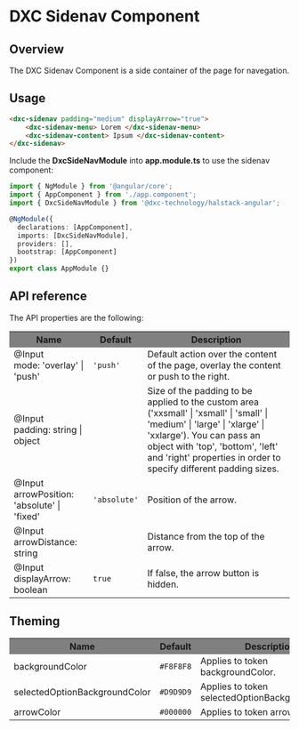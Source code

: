 # DXC Sidenav Component

## Overview

The DXC Sidenav Component is a side container of the page for navegation.

## Usage

```html
<dxc-sidenav padding="medium" displayArrow="true"> 
    <dxc-sidenav-menu> Lorem </dxc-sidenav-menu>
    <dxc-sidenav-content> Ipsum </dxc-sidenav-content>
</dxc-sidenav>

```

Include the **DxcSideNavModule** into **app.module.ts** to use the sidenav component:

```ts
import { NgModule } from '@angular/core';
import { AppComponent } from './app.component';
import { DxcSideNavModule } from '@dxc-technology/halstack-angular';

@NgModule({
  declarations: [AppComponent],
  imports: [DxcSideNavModule],
  providers: [],
  bootstrap: [AppComponent]
})
export class AppModule {}
```

## API reference

The API properties are the following:

<table>
    <tr style="background-color: grey">
        <th>Name</th>
        <th>Default</th>
        <th>Description</th>
    </tr>
    <tr>
        <td>@Input<br>mode: 'overlay' | 'push'</td>
        <td>
        <code>'push'</code>
        </td>
        <td>
        Default action over the content of the page, overlay the content or push
        to the right.
        </td>
    </tr>
    <tr>
        <td>@Input<br>padding: string | object</td>
        <td></td>
        <td>
        Size of the padding to be applied to the custom area ('xxsmall' | 'xsmall'
        | 'small' | 'medium' | 'large' | 'xlarge' | 'xxlarge'). You can pass an
        object with 'top', 'bottom', 'left' and 'right' properties in order to
        specify different padding sizes.
        </td>
    </tr>
    <tr>
        <td>@Input<br>arrowPosition: 'absolute' | 'fixed'</td>
        <td><code>'absolute'</code></td>
        <td>Position of the arrow.</td>
    </tr>
    <tr>
        <td>@Input<br>arrowDistance: string</td>
        <td></td>
        <td>Distance from the top of the arrow.</td>
    </tr>
    <tr>
        <td>@Input<br>displayArrow: boolean</td>
        <td>
        <code>true</code>
        </td>
        <td>If false, the arrow button is hidden.</td>
    </tr>
</table>

## Theming
<table>
    <tr style="background-color: grey">
        <th>Name</th>
        <th>Default</th>
        <th>Description</th>
    </tr>
    <tr>
        <td>backgroundColor</td>
        <td><code>#F8F8F8</code></td>
        <td>Applies to token backgroundColor.</td>
    </tr>
    <tr>
        <td>selectedOptionBackgroundColor</td>
        <td><code>#D9D9D9</code></td>
        <td>Applies to token selectedOptionBackgroundColor.</td>
    </tr>
    <tr>
        <td>arrowColor</td>
        <td><code>#000000</code></td>
        <td>Applies to token arrowColor.</td>
    </tr>
</table>